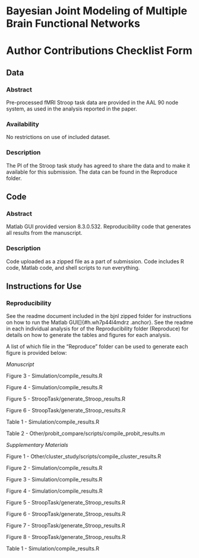 # Bayesian Joint Modeling of Multiple Brain Functional Networks

# Author Contributions Checklist Form

## Data


### Abstract

Pre-processed fMRI Stroop task data are provided in the AAL 90 node
system, as used in the analysis reported in the paper.

### Availability

No restrictions on use of included dataset.

### Description

The PI of the Stroop task study has agreed to share the data and to make
it available for this submission. The data can be found in the Reproduce
folder.

## Code


### Abstract

Matlab GUI provided version 8.3.0.532. Reproducibility code that
generates all results from the manuscript.

### Description

Code uploaded as a zipped file as a part of submission. Code includes R
code, Matlab code, and shell scripts to run everything.

## Instructions for Use


### Reproducibility

See the readme document included in the bjnl zipped folder for
instructions on how to run the Matlab GUI[]{#h.wh7p44l4mdrz .anchor}.
See the readme in each individual analysis for of the Reproducibility
folder (Reproduce) for details on how to generate the tables and figures
for each analysis.

A list of which file in the “Reproduce” folder can be used to generate
each figure is provided below:

*Manuscript*

Figure 3 - Simulation/compile_results.R

Figure 4 - Simulation/compile_results.R

Figure 5 - StroopTask/generate_Stroop_results.R

Figure 6 - StroopTask/generate_Stroop_results.R

Table 1 - Simulation/compile_results.R

Table 2 - Other/probit_compare/scripts/compile_probit_results.m

*Supplementary Materials*

Figure 1 - Other/cluster_study/scripts/compile_cluster_results.R

Figure 2 - Simulation/compile_results.R

Figure 3 - Simulation/compile_results.R

Figure 4 - Simulation/compile_results.R

Figure 5 - StroopTask/generate_Stroop_results.R

Figure 6 - StroopTask/generate_Stroop_results.R

Figure 7 - StroopTask/generate_Stroop_results.R

Figure 8 - StroopTask/generate_Stroop_results.R

Table 1 - Simulation/compile_results.R
